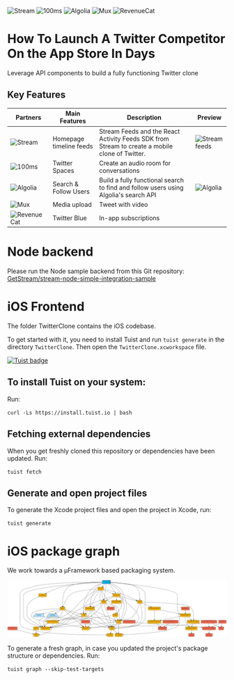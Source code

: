 ![Stream](https://github.com/GetStream/stream-twitter-byo-ios/blob/main/Preview/stream.svg) ![100ms](https://github.com/GetStream/stream-twitter-byo-ios/blob/main/Preview/100ms.svg) ![Algolia](https://github.com/GetStream/stream-twitter-byo-ios/blob/main/Preview/algolia.svg) ![Mux](https://github.com/GetStream/stream-twitter-byo-ios/blob/main/Preview/mux.svg) ![RevenueCat](https://github.com/GetStream/stream-twitter-byo-ios/blob/main/Preview/revenueCat.svg) 

# How To Launch A Twitter Competitor On the App Store In Days
Leverage API components to build a fully functioning Twitter clone

## Key Features
| Partners | Main Features | Description | Preview |
|---------------|---------------|-------------|---------|
| ![Stream](https://github.com/GetStream/stream-twitter-byo-ios/blob/main/Preview/stream.svg) | Homepage timeline feeds     | Stream Feeds and the React Activity Feeds SDK from Stream to create a mobile clone of Twitter.    | ![Stream feeds](https://github.com/GetStream/stream-twitter-byo-ios/blob/main/Preview/01_signInTimeLine.gif) |
| ![100ms](https://github.com/GetStream/stream-twitter-byo-ios/blob/main/Preview/100ms.svg) |   Twitter Spaces   | Create an audio room for conversations     | ![]() |
| ![Algolia](https://github.com/GetStream/stream-twitter-byo-ios/blob/main/Preview/algolia.svg) | Search & Follow Users     | Build a fully functional search to find and follow users using Algolia's search API     | ![Algolia](https://github.com/GetStream/stream-twitter-byo-ios/blob/main/Preview/03_search.gif) |
| ![Mux](https://github.com/GetStream/stream-twitter-byo-ios/blob/main/Preview/mux.svg) | Media upload     | Tweet with video     | ![]() |
| ![RevenueCat](https://github.com/GetStream/stream-twitter-byo-ios/blob/main/Preview/revenueCat.svg) | Twitter Blue     | In-app subscriptions     | ![]() |


# Node backend
Please run the Node sample backend from this Git repository: [GetStream/stream-node-simple-integration-sample](https://github.com/getstream/stream-node-simple-integration-sample/)

# iOS Frontend

The folder TwitterClone contains the iOS codebase.

To get started with it, you need to install Tuist and run `tuist generate` in the directory `TwitterClone`. Then open the `TwitterClone.xcworkspace` file.

[![Tuist badge](https://img.shields.io/badge/Powered%20by-Tuist-blue)](https://tuist.io)


## To install Tuist on your system:

Run:
```shell
curl -Ls https://install.tuist.io | bash
```

## Fetching external dependencies

When you get freshly cloned this repository or dependencies have been updated. Run:

```shell
tuist fetch
```

## Generate and open project files
To generate the Xcode project files and open the project in Xcode, run:
```shell
tuist generate
```

# iOS package graph
We work towards a µFramework based packaging system.

![](TwitterClone/graph.png)

To generate a fresh graph, in case you updated the project's package structure or dependencies. Run:

```shell
tuist graph --skip-test-targets
```

